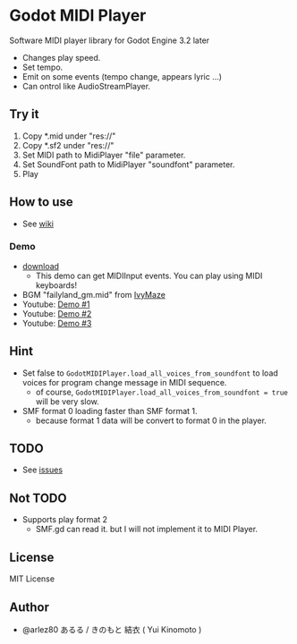 # Godot MIDI Player

Software MIDI player library for Godot Engine 3.2 later

* Changes play speed.
* Set tempo.
* Emit on some events (tempo change, appears lyric ...)
* Can ontrol like AudioStreamPlayer.

## Try it

1. Copy *.mid under "res://"
2. Copy *.sf2 under "res://"
3. Set MIDI path to MidiPlayer "file" parameter.
4. Set SoundFont path to MidiPlayer "soundfont" parameter.
5. Play

## How to use

* See [wiki](https://bitbucket.org/arlez80/godot-midi-player/wiki/)

### Demo

* [download](https://bitbucket.org/arlez80/godot-midi-player/downloads/demo.zip)
    * This demo can get MIDIInput events. You can play using MIDI keyboards!
* BGM "failyland_gm.mid" from [IvyMaze]( http://ivymaze.sakura.ne.jp/ )
* Youtube: [Demo #1](https://www.youtube.com/watch?v=SdrU4uRepVs)
* Youtube: [Demo #2](https://www.youtube.com/watch?v=nn21P3eI4hs)
* Youtube: [Demo #3](https://www.youtube.com/watch?v=dAYfFH-Fq2o)

## Hint

* Set false to `GodotMIDIPlayer.load_all_voices_from_soundfont` to load voices for program change message in MIDI sequence.
    * of course, `GodotMIDIPlayer.load_all_voices_from_soundfont = true` will be very slow.
* SMF format 0 loading faster than SMF format 1.
    * because format 1 data will be convert to format 0 in the player.

## TODO

* See [issues]( https://bitbucket.org/arlez80/godot-midi-player/issues )

## Not TODO

* Supports play format 2
    * SMF.gd can read it. but I will not implement it to MIDI Player.

## License

MIT License

## Author

* @arlez80 あるる / きのもと 結衣 ( Yui Kinomoto )
